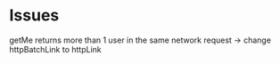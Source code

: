 # Issues
getMe returns more than 1 user in the same network request -> change httpBatchLink to httpLink